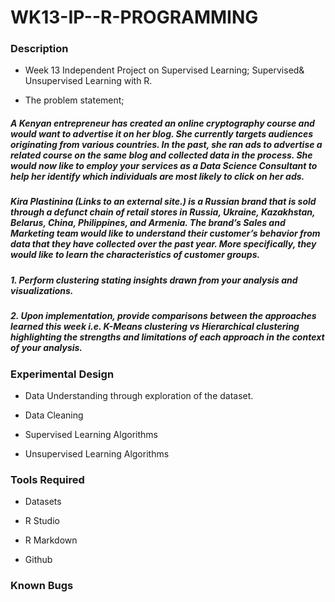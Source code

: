 # WK13-IP--R-PROGRAMMING

### Description

- Week 13 Independent Project on Supervised Learning; Supervised& Unsupervised Learning with R.

- The problem statement;

##### A Kenyan entrepreneur has created an online cryptography course and would want to advertise it on her blog. She currently targets audiences originating from various countries. In the past, she ran ads to advertise a related course on the same blog and collected data in the process. She would now like to employ your services as a Data Science Consultant to help her identify which individuals are most likely to click on her ads. 

##### Kira Plastinina (Links to an external site.) is a Russian brand that is sold through a defunct chain of retail stores in Russia, Ukraine, Kazakhstan, Belarus, China, Philippines, and Armenia. The brand’s Sales and Marketing team would like to understand their customer’s behavior from data that they have collected over the past year. More specifically, they would like to learn the characteristics of customer groups.

##### 1. Perform clustering stating insights drawn from your analysis and visualizations.
##### 2. Upon implementation, provide comparisons between the approaches learned this week i.e. K-Means clustering vs Hierarchical clustering highlighting the strengths and limitations of each approach in the context of your analysis. 

### Experimental Design

- Data Understanding through exploration of the dataset.

- Data Cleaning

- Supervised Learning Algorithms

- Unsupervised Learning Algorithms


### Tools Required

- Datasets

- R Studio

- R Markdown

- Github

### Known Bugs
